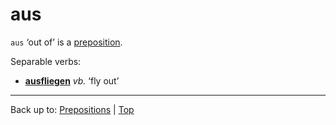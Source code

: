 # aus

`aus` ‘out of’ is a [preposition](index.md).

Separable verbs:
- **[ausfliegen](../verbs/a/au/ausfliegen.md)** *vb.* ‘fly out’

----

Back up to: [Prepositions](index.md) | [Top](../index.md)
